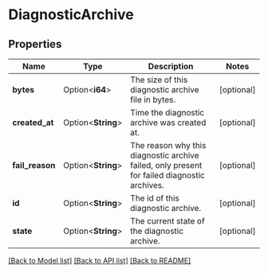 # DiagnosticArchive

## Properties

Name | Type | Description | Notes
------------ | ------------- | ------------- | -------------
**bytes** | Option<**i64**> | The size of this diagnostic archive file in bytes. | [optional]
**created_at** | Option<**String**> | Time the diagnostic archive was created at. | [optional]
**fail_reason** | Option<**String**> | The reason why this diagnostic archive failed, only present for failed diagnostic archives. | [optional]
**id** | Option<**String**> | The id of this diagnostic archive. | [optional]
**state** | Option<**String**> | The current state of the diagnostic archive. | [optional]

[[Back to Model list]](../README.md#documentation-for-models) [[Back to API list]](../README.md#documentation-for-api-endpoints) [[Back to README]](../README.md)


